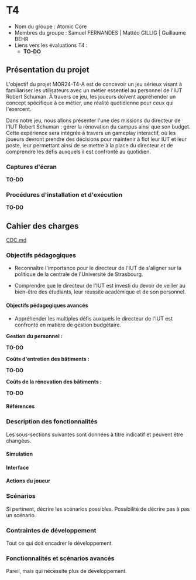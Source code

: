 # T4

- Nom du groupe : Atomic Core
- Membres du groupe : Samuel FERNANDES | Mattéo GILLIG | Guillaume BEHR
- Liens vers les évaluations T4 :
  - **TO-DO**

## Présentation du projet

L'objectif du projet MOR24-T4-A est de concevoir un jeu sérieux visant à familiariser les utilisateurs avec un métier essentiel au personnel de l'IUT Robert Schuman.
À travers ce jeu, les joueurs doivent appréhender un concept spécifique à ce métier, une réalité quotidienne pour ceux qui l'exercent.

Dans notre jeu, nous allons présenter l'une des missions du directeur de l'IUT Robert Schuman : gérer la rénovation du campus ainsi que son budget. Cette expérience sera intégrée à travers un gameplay interactif, où les joueurs devront prendre des décisions pour maintenir à flot leur IUT et leur poste, leur permettant ainsi de se mettre à la place du directeur et de comprendre les défis auxquels il est confronté au quotidien.

### Captures d'écran

**TO-DO**

### Procédures d'installation et d'exécution

**TO-DO**

## Cahier des charges

[CDC.md](./CDC.md)

### Objectifs pédagogiques

- Reconnaître l'importance pour le directeur de l'IUT de s'aligner sur la politique de la centrale de l'Université de Strasbourg.

- Comprendre que le directeur de l'IUT est investi du devoir de veiller au bien-être des étudiants, leur réussite académique et de son personnel.

#### Objectifs pédagogiques avancés 

- Appréhender les multiples défis auxquels le directeur de l'IUT est confronté en matière de gestion budgétaire.

**Gestion du personnel :**

**TO-DO**

**Coûts d'entretien des bâtiments :**

**TO-DO**

**Coûts de la rénovation des bâtiments :**

**TO-DO**

#### Références

### Description des fonctionnalités

Les sous-sections suivantes sont données à titre indicatif et peuvent être changées.

#### Simulation

#### Interface

#### Actions du joueur

### Scénarios

Si pertinent, décrire les scénarios possibles. Possibilité de décrire pas à pas un scénario.

### Contraintes de développement

Tout ce qui doit encadrer le développement.

### Fonctionnalités et scénarios avancés

Pareil, mais qui nécessite plus de developpement.